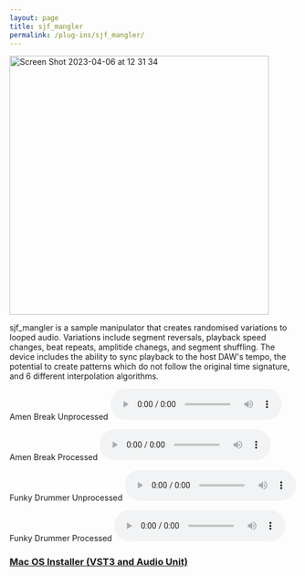 ```yaml
---
layout: page
title: sjf_mangler
permalink: /plug-ins/sjf_mangler/
---
```

<img width="454" alt="Screen Shot 2023-04-06 at 12 31 34" src="https://user-images.githubusercontent.com/12850558/230364601-a87b34b5-8e3a-4db9-b677-1b04cfa8411b.png">


sjf_mangler is a sample manipulator that creates randomised variations to looped audio.
Variations include segment reversals, playback speed changes, beat repeats, amplitide chanegs, and segment shuffling.
The device includes the ability to sync playback to the host DAW's tempo, the potential to create patterns which do not follow the original time signature, and 6 different interpolation algorithms.

Amen Break Unprocessed
<audio controls>
<source src="/MP3s/amen160.mp3" type="audio/mp3">
</audio>

Amen Break Processed
<audio controls>
<source src="/MP3s/amenMangled160.mp3" type="audio/mp3">
</audio>

Funky Drummer Unprocessed
<audio controls>
<source src="/MP3s/funkyDummer160.mp3" type="audio/mp3">
</audio>

Funky Drummer Processed
<audio controls>
<source src="/MP3s/funkyDummerMangled160.mp3" type="audio/mp3">
</audio>


### [Mac OS Installer (VST3 and Audio Unit)](https://drive.google.com/file/d/14Iy_7cFs2v5jcrPGv6tPIVSDTWhhBDYd/view?usp=sharing)
